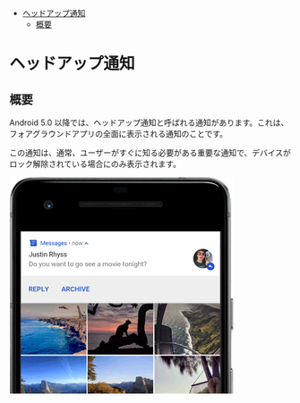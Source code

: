 - [ヘッドアップ通知](#ヘッドアップ通知)
  - [概要](#概要)


# ヘッドアップ通知

## 概要

Android 5.0 以降では、ヘッドアップ通知と呼ばれる通知があります。これは、フォアグラウンドアプリの全面に表示される通知のことです。

この通知は、通常、ユーザーがすぐに知る必要がある重要な通知で、デバイスがロック解除されている場合にのみ表示されます。

<img src="./画像/ヘッドアップ通知.png" width="400">


